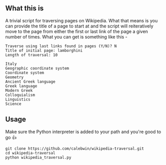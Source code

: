 ## What this is
A trivial script for traversing pages on Wikipedia. What that means is you can provide the title of a page to start at and the script will reiteratively move to the page from either the first or last link of the page a given number of times. What you can get is something like this -
```
Traverse using last links found in pages (Y/N)? N
Title of initial page: lamborghini
Length of traversal: 10

Italy
Geographic coordinate system
Coordinate system
Geometry
Ancient Greek language
Greek language
Modern Greek
Colloquialism
Linguistics
Science
```

## Usage
Make sure the Python interpreter is added to your path and you're good to go :thumbsup:
```
git clone https://github.com/calebwin/wikipedia-traversal.git
cd wikipedia-traversal
python wikipedia_traversal.py
```
